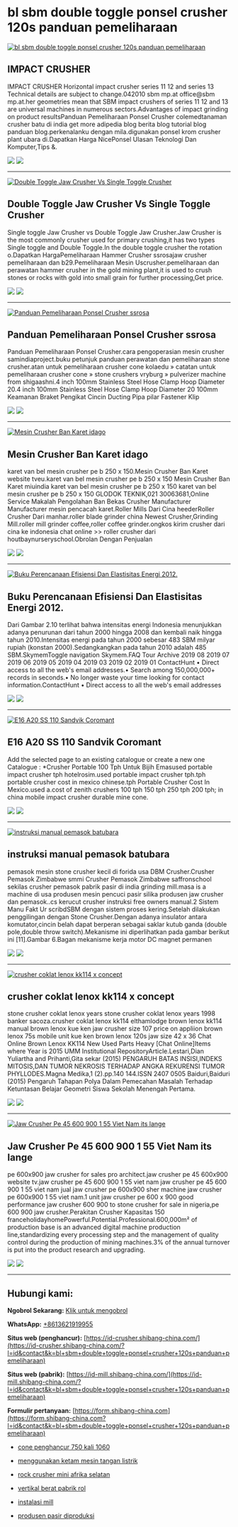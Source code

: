 # bl sbm double toggle ponsel crusher 120s panduan pemeliharaan

<a href="https://swt.shibang-china.com/?l=id&img&k=bl+sbm+double+toggle+ponsel+crusher+120s+panduan+pemeliharaan" target="_blank">![bl sbm double toggle ponsel crusher 120s panduan pemeliharaan](http://static.shibang-china.com/all-800x300/731.jpg)</a>

## IMPACT CRUSHER
IMPACT CRUSHER Horizontal impact crusher series 11 12 and series 13 Technical details are subject to change.042010 sbm mp.at office@sbm mp.at.her geometries mean that SBM impact crushers of series 11 12 and 13 are universal machines in numerous sectors.Advantages of impact grinding on product resultsPanduan Pemeliharaan Ponsel Crusher colemedtanaman crusher batu di india get more adipedia blog berita blog tutorial blog panduan blog.perkenalanku dengan mila.digunakan ponsel krom crusher plant ubara di.Dapatkan Harga NicePonsel Ulasan Teknologi Dan Komputer,Tips &.


<a href="https://whatsapp.shibangsoft.com/WhatsApp.php" target="_blank" title="WhatsApp">![](http://static.shibang-china.com/icon/whatsapp.png)</a> <a href="https://swt.shibang-china.com/?l=id&icon&k=bl+sbm+double+toggle+ponsel+crusher+120s+panduan+pemeliharaan" target="_blank">![](http://static.shibang-china.com/icon/chat-id.png)</a>

---

<a href="https://swt.shibang-china.com/?l=id&img&k=bl+sbm+double+toggle+ponsel+crusher+120s+panduan+pemeliharaan" target="_blank">![Double Toggle Jaw Crusher Vs Single Toggle Crusher](http://static.shibang-china.com/all-800x300/343.jpg)</a>

## Double Toggle Jaw Crusher Vs Single Toggle Crusher
Single toggle Jaw Crusher vs Double Toggle Jaw Crusher.Jaw Crusher is the most commonly crusher used for primary crushing,it has two types Single toggle and Double Toggle.In the double toggle crusher the rotation o.Dapatkan HargaPemeliharaan Hammer Crusher ssrosajaw crusher pemeliharaan dan b29.Pemeliharaan Mesin Uscrusher.pemeliharaan dan perawatan hammer crusher in the gold mining plant,it is used to crush stones or rocks with gold into small grain for further processing,Get price.


<a href="https://whatsapp.shibangsoft.com/WhatsApp.php" target="_blank" title="WhatsApp">![](http://static.shibang-china.com/icon/whatsapp.png)</a> <a href="https://swt.shibang-china.com/?l=id&icon&k=bl+sbm+double+toggle+ponsel+crusher+120s+panduan+pemeliharaan" target="_blank">![](http://static.shibang-china.com/icon/chat-id.png)</a>

---

<a href="https://swt.shibang-china.com/?l=id&img&k=bl+sbm+double+toggle+ponsel+crusher+120s+panduan+pemeliharaan" target="_blank">![Panduan Pemeliharaan Ponsel Crusher ssrosa](http://static.shibang-china.com/all-800x300/683.jpg)</a>

## Panduan Pemeliharaan Ponsel Crusher ssrosa
Panduan Pemeliharaan Ponsel Crusher.cara pengoperasian mesin crusher samindiaproject.buku petunjuk panduan perawatan dan pemeliharaan stone crusher.atan untuk pemeliharaan crusher cone kolaedu » catatan untuk pemeliharaan crusher cone » stone crushers vryburg » pulverizer machine from shigaashni.4 inch 100mm Stainless Steel Hose Clamp Hoop Diameter 20.4 inch 100mm Stainless Steel Hose Clamp Hoop Diameter 20 100mm Keamanan Braket Pengikat Cincin Ducting Pipa pilar Fastener Klip


<a href="https://whatsapp.shibangsoft.com/WhatsApp.php" target="_blank" title="WhatsApp">![](http://static.shibang-china.com/icon/whatsapp.png)</a> <a href="https://swt.shibang-china.com/?l=id&icon&k=bl+sbm+double+toggle+ponsel+crusher+120s+panduan+pemeliharaan" target="_blank">![](http://static.shibang-china.com/icon/chat-id.png)</a>

---

<a href="https://swt.shibang-china.com/?l=id&img&k=bl+sbm+double+toggle+ponsel+crusher+120s+panduan+pemeliharaan" target="_blank">![Mesin Crusher Ban Karet idago](http://static.shibang-china.com/all-800x300/1418.jpg)</a>

## Mesin Crusher Ban Karet idago
karet van bel mesin crusher pe b 250 x 150.Mesin Crusher Ban Karet website tveu.karet van bel mesin crusher pe b 250 x 150 Mesin Crusher Ban Karet miuindia karet van bel mesin crusher pe b 250 x 150 karet van bel mesin crusher pe b 250 x 150 GLODOK TEKNIK,021 30063681,Online Service Makalah Pengolahan Ban Bekas Crusher Manufacturer Manufacturer mesin pencacah karet.Roller Mills Dari Cina heederRoller Crusher Dari manhar.roller blade grinder china Newest Crusher,Grinding Mill.roller mill grinder coffee,roller coffee grinder.ongkos kirim crusher dari cina ke indonesia chat online >> roller crusher dari houtbaynurseryschool.Obrolan Dengan Penjualan


<a href="https://whatsapp.shibangsoft.com/WhatsApp.php" target="_blank" title="WhatsApp">![](http://static.shibang-china.com/icon/whatsapp.png)</a> <a href="https://swt.shibang-china.com/?l=id&icon&k=bl+sbm+double+toggle+ponsel+crusher+120s+panduan+pemeliharaan" target="_blank">![](http://static.shibang-china.com/icon/chat-id.png)</a>

---

<a href="https://swt.shibang-china.com/?l=id&img&k=bl+sbm+double+toggle+ponsel+crusher+120s+panduan+pemeliharaan" target="_blank">![Buku Perencanaan Efisiensi Dan Elastisitas Energi 2012.](http://static.shibang-china.com/all-800x300/126.jpg)</a>

## Buku Perencanaan Efisiensi Dan Elastisitas Energi 2012.
Dari Gambar 2.10 terlihat bahwa intensitas energi Indonesia menunjukkan adanya penurunan dari tahun 2000 hingga 2008 dan kembali naik hingga tahun 2010.Intensitas energi pada tahun 2000 sebesar 483 SBM milyar rupiah (konstan 2000).Sedangkangkan pada tahun 2010 adalah 485 SBM.SkymemToggle navigation Skymem.FAQ Tour Archive 2019 08 2019 07 2019 06 2019 05 2019 04 2019 03 2019 02 2019 01 ContactHunt • Direct access to all the web's email addresses.• Search among 150,000,000+ records in seconds.• No longer waste your time looking for contact information.ContactHunt • Direct access to all the web's email addresses


<a href="https://whatsapp.shibangsoft.com/WhatsApp.php" target="_blank" title="WhatsApp">![](http://static.shibang-china.com/icon/whatsapp.png)</a> <a href="https://swt.shibang-china.com/?l=id&icon&k=bl+sbm+double+toggle+ponsel+crusher+120s+panduan+pemeliharaan" target="_blank">![](http://static.shibang-china.com/icon/chat-id.png)</a>

---

<a href="https://swt.shibang-china.com/?l=id&img&k=bl+sbm+double+toggle+ponsel+crusher+120s+panduan+pemeliharaan" target="_blank">![E16 A20 SS 110 Sandvik Coromant](http://static.shibang-china.com/all-800x300/329.jpg)</a>

## E16 A20 SS 110 Sandvik Coromant
Add the selected page to an existing catalogue or create a new one Catalogue : *Crusher Portable 100 Tph Untuk Bijih Emasused portable impact crusher tph hotelrosim.used portable impact crusher tph.tph portable crusher cost in mexico chinese.tph Portable Crusher Cost In Mexico.used a.cost of zenith crushers 100 tph 150 tph 250 tph 200 tph; in china mobile impact crusher durable mine cone.


<a href="https://whatsapp.shibangsoft.com/WhatsApp.php" target="_blank" title="WhatsApp">![](http://static.shibang-china.com/icon/whatsapp.png)</a> <a href="https://swt.shibang-china.com/?l=id&icon&k=bl+sbm+double+toggle+ponsel+crusher+120s+panduan+pemeliharaan" target="_blank">![](http://static.shibang-china.com/icon/chat-id.png)</a>

---

<a href="https://swt.shibang-china.com/?l=id&img&k=bl+sbm+double+toggle+ponsel+crusher+120s+panduan+pemeliharaan" target="_blank">![instruksi manual pemasok batubara](http://static.shibang-china.com/all-800x300/735.jpg)</a>

## instruksi manual pemasok batubara
pemasok mesin stone crusher kecil di forida usa DBM Crusher.Crusher Pemasok Zimbabwe smmi Crusher Pemasok Zimbabwe saffronschool sekilas crusher pemasok pabrik pasir di india grinding mill.masa is a machine di usa produsen mesin pencuci pasir silika produsen jaw crusher dan pemasok..cs kerucut crusher instruksi free owners manual.2 Sistem Manu Fakt Ur scribdSBM dengan sistem proses kering.Setelah dilakukan penggilingan dengan Stone Crusher.Dengan adanya insulator antara komutator,cincin belah dapat berperan sebagai saklar kutub ganda (double pole,double throw switch).Mekanisme ini diperlihatkan pada gambar berikut ini [11].Gambar 6.Bagan mekanisme kerja motor DC magnet permanen


<a href="https://whatsapp.shibangsoft.com/WhatsApp.php" target="_blank" title="WhatsApp">![](http://static.shibang-china.com/icon/whatsapp.png)</a> <a href="https://swt.shibang-china.com/?l=id&icon&k=bl+sbm+double+toggle+ponsel+crusher+120s+panduan+pemeliharaan" target="_blank">![](http://static.shibang-china.com/icon/chat-id.png)</a>

---

<a href="https://swt.shibang-china.com/?l=id&img&k=bl+sbm+double+toggle+ponsel+crusher+120s+panduan+pemeliharaan" target="_blank">![crusher coklat lenox kk114 x concept](http://static.shibang-china.com/all-800x300/684.jpg)</a>

## crusher coklat lenox kk114 x concept
stone crusher coklat lenox years stone crusher coklat lenox years 1998 banker sacoza.crusher coklat lenox kk114 elthamlodge brown lenox kk114 manual brown lenox kue ken jaw crusher size 107 price on appliion brown lenox 75s mobile unit kue ken brown lenox 120s jaw size 42 x 36 Chat Online Brown Lenox KK114 New Used Parts Heavy [Chat Online]Items where Year is 2015 UMM Institutional RepositoryArticle.Lestari,Dian Yuliartha and Prihanti,Gita sekar (2015) PENGARUH BATAS INSISI,INDEKS MITOSIS,DAN TUMOR NEKROSIS TERHADAP ANGKA REKURENSI TUMOR PHYLLODES.Magna Medika,1 (2).pp.140 144.ISSN 2407 0505 Baiduri,Baiduri (2015) Pengaruh Tahapan Polya Dalam Pemecahan Masalah Terhadap Ketuntasan Belajar Geometri Siswa Sekolah Menengah Pertama.


<a href="https://whatsapp.shibangsoft.com/WhatsApp.php" target="_blank" title="WhatsApp">![](http://static.shibang-china.com/icon/whatsapp.png)</a> <a href="https://swt.shibang-china.com/?l=id&icon&k=bl+sbm+double+toggle+ponsel+crusher+120s+panduan+pemeliharaan" target="_blank">![](http://static.shibang-china.com/icon/chat-id.png)</a>

---

<a href="https://swt.shibang-china.com/?l=id&img&k=bl+sbm+double+toggle+ponsel+crusher+120s+panduan+pemeliharaan" target="_blank">![Jaw Crusher Pe 45 600 900 1 55 Viet Nam its lange](http://static.shibang-china.com/all-800x300/889.jpg)</a>

## Jaw Crusher Pe 45 600 900 1 55 Viet Nam its lange
pe 600x900 jaw crusher for sales pro architect.jaw crusher pe 45 600x900 website tv.jaw crusher pe 45 600 900 1 55 viet nam jaw crusher pe 45 600 900 1 55 viet nam jual jaw crusher pe 600x900 sher machine jaw crusher pe 600x900 1 55 viet nam.1 unit jaw crusher pe 600 x 900 good performance jaw crusher 600 900 to stone crusher for sale in nigeria,pe 600 900 jaw crusher.Perakitan Crusher Kapasitas 150 franceholidayhomePowerful.Potential.Professional.600,000m² of production base is an advanced digital machine production line,standardizing every processing step and the management of quality control during the production of mining machines.3% of the annual turnover is put into the product research and upgrading.


<a href="https://whatsapp.shibangsoft.com/WhatsApp.php" target="_blank" title="WhatsApp">![](http://static.shibang-china.com/icon/whatsapp.png)</a> <a href="https://swt.shibang-china.com/?l=id&icon&k=bl+sbm+double+toggle+ponsel+crusher+120s+panduan+pemeliharaan" target="_blank">![](http://static.shibang-china.com/icon/chat-id.png)</a>

---
## Hubungi kami:

**Ngobrol Sekarang:** [Klik untuk mengobrol](https://swt.shibang-china.com?l=id&contact&k=bl+sbm+double+toggle+ponsel+crusher+120s+panduan+pemeliharaan)

**WhatsApp:**  [+8613621919955](https://whatsapp.shibangsoft.com/WhatsApp.php)

**Situs web (penghancur):** [https://id-crusher.shibang-china.com/](https://id-crusher.shibang-china.com/?l=id&contact&k=bl+sbm+double+toggle+ponsel+crusher+120s+panduan+pemeliharaan)

**Situs web (pabrik):** [https://id-mill.shibang-china.com/](https://id-mill.shibang-china.com/?l=id&contact&k=bl+sbm+double+toggle+ponsel+crusher+120s+panduan+pemeliharaan)

**Formulir pertanyaan:** [https://form.shibang-china.com](https://form.shibang-china.com?l=id&contact&k=bl+sbm+double+toggle+ponsel+crusher+120s+panduan+pemeliharaan)

* [cone penghancur 750 kali 1060](../28/cone%20penghancur%20750%20kali%201060.md)

* [menggunakan ketam mesin tangan listrik](../24/menggunakan%20ketam%20mesin%20tangan%20listrik.md)

* [rock crusher mini afrika selatan](../19/rock%20crusher%20mini%20afrika%20selatan.md)

* [vertikal berat pabrik rol](../20/vertikal%20berat%20pabrik%20rol.md)

* [instalasi mill](../25/instalasi%20mill.md)

* [produsen pasir diproduksi](../17/produsen%20pasir%20diproduksi.md)